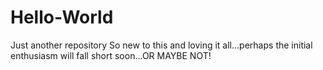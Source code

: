 # Hello-World
Just another repository
So new to this and loving it all...perhaps the initial enthusiasm will fall short soon...OR MAYBE NOT!
